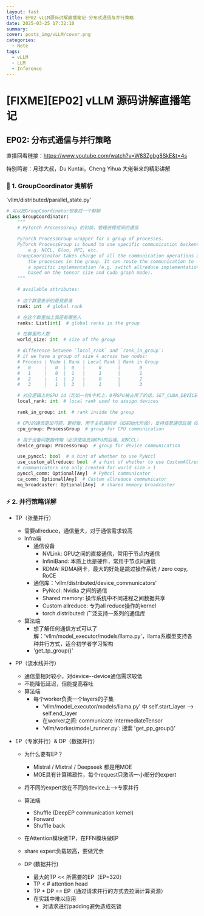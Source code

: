 ```yaml
---
layout: fast
title: EP02-vLLM源码讲解直播笔记-分布式通信与并行策略
date: 2025-03-25 17:32:10
summary: 
cover: posts_img/vLLM/cover.png
categories: 
  - Note
tags: 
  - vLLM
  - LLM
  - Inference
---
```


# [FIXME][EP02] vLLM 源码讲解直播笔记

## EP02: 分布式通信与并行策略

直播回看链接：https://www.youtube.com/watch?v=W83Zgbg8SkE&t=4s

特别鸣谢：月球大叔，Du Kuntai，Cheng Yihua 大佬带来的精彩讲解

### 📌 1. GroupCoordinator 类解析
'vllm/distributed/parallel_state.py'
```python
# 可以把GroupCoordinator想象成一个群聊
class GroupCoordinator:
    """
    # PyTorch ProcessGroup 的封装，管理进程组间的通信

    PyTorch ProcessGroup wrapper for a group of processes.
    PyTorch ProcessGroup is bound to one specific communication backend,
        e.g. NCCL, Gloo, MPI, etc.
    GroupCoordinator takes charge of all the communication operations among
        the processes in the group. It can route the communication to
        a specific implementation (e.g. switch allreduce implementation
        based on the tensor size and cuda graph mode).
    """

    # available attributes:
    
    # 这个群里表示的是我是谁
    rank: int  # global rank

    # 在这个群里加上我还有哪些人
    ranks: List[int]  # global ranks in the group

    # 在群里的人数
    world_size: int  # size of the group

    # difference between `local_rank` and `rank_in_group`:
    # if we have a group of size 4 across two nodes:
    # Process | Node | Rank | Local Rank | Rank in Group
    #   0     |   0  |  0   |     0      |       0
    #   1     |   0  |  1   |     1      |       1
    #   2     |   1  |  2   |     0      |       2
    #   3     |   1  |  3   |     1      |       3

    # 对应逻辑上的GPU id（比如一台8卡机上，0号GPU被占用了的话，SET_CUDA_DEVICE=1-6之后，内部映射为0-5）
    local_rank: int  # local rank used to assign devices

    rank_in_group: int  # rank inside the group

    # CPU的通信更加可控，更好做，用于主机端同步（如初始化阶段），支持任意通信后端（Gloo/MPI）
    cpu_group: ProcessGroup  # group for CPU communication

    # 用于设备间数据传输（必须使用支持GPU的后端，如NCCL）
    device_group: ProcessGroup  # group for device communication

    use_pynccl: bool  # a hint of whether to use PyNccl
    use_custom_allreduce: bool  # a hint of whether to use CustomAllreduce
    # communicators are only created for world size > 1
    pynccl_comm: Optional[Any]  # PyNccl communicator
    ca_comm: Optional[Any]  # Custom allreduce communicator
    mq_broadcaster: Optional[Any]  # shared memory broadcaster
```

### ⚡ 2. 并行策略详解

- TP（张量并行）
    - 需要allreduce，通信量大，对于通信需求较高
    - Infra端
        - 通信设备
            - NVLink: GPU之间的直接通信，常用于节点内通信
            - InfiniBand: 本质上也是硬件，常用于节点间通信
            - RDMA: RDMA网卡，最大的好处是跳过操作系统 / zero copy, RoCE
        - 通信库：'vllm/distributed/device_communicators'
            - PyNccl: Nvidia 之间的通信
            - Shared memory: 操作系统中不同进程之间数据共享
            - Custom allreduce: 专为all reduce操作的kernel 
            - torch.distributed: 广泛支持一系列的通信库
    - 算法端
        - 想了解任何通信方式可以了解：'vllm/model_executor/models/llama.py'，llama系模型支持各种并行方式，适合初学者学习架构
        - 'get_tp_group()'

- PP（流水线并行）
    - 通信量相对较小，对device--device通信需求较低
    - 不能降低延迟，但能提高吞吐
    - 算法端
        - 每个worker负责一个layers的子集
            - 'vllm/model_executor/models/llama.py' 中 self.start_layer --> self.end_layer
            - 在worker之间: communicate IntermediateTensor
            - 'vllm/worker/model_runner.py': 搜索 'get_pp_group()'

- EP（专家并行）& DP（数据并行）
    - 为什么要有EP？
        - Mistral / Mixtral / Deepseek 都是用MOE
        - MOE具有计算稀疏性，每个request只激活一小部分的expert
    - 将不同的expert放在不同的device上-->专家并行
    - 算法端
        - Shuffle (DeepEP communication kernel)
        - Forward
        - Shuffle back
    - 在Attention模块做TP，在FFN模块做EP
    - share expert负载较高，要做冗余

    - DP (数据并行)
        - 最大的TP << 所需要的EP（EP=320）
        - TP < # attention head
        - TP * DP == EP（通过请求并行的方式去拉满计算资源）
        - 在实践中难以应用
            - 对请求进行padding避免造成死锁


​    